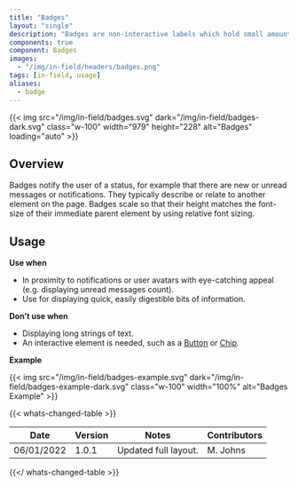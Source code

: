 ```yaml
---
title: "Badges"
layout: "single"
description: "Badges are non-interactive labels which hold small amounts of information."
components: true
component: Badges
images:
  - "/img/in-field/headers/badges.png"
tags: [in-field, usage]
aliases:
  - badge
---
```


{{< img src="/img/in-field/badges.svg" dark="/img/in-field/badges-dark.svg" class="w-100" width="979" height="228" alt="Badges" loading="auto" >}}

## Overview

Badges notify the user of a status, for example that there are new or unread messages or notifications. They typically describe or relate to another element on the page. Badges scale so that their height matches the font-size of their immediate parent element by using relative font sizing.

## Usage

**Use when**

- In proximity to notifications or user avatars with eye-catching appeal (e.g. displaying unread messages count).
- Use for displaying quick, easily digestible bits of information.

**Don’t use when**

- Displaying long strings of text.
- An interactive element is needed, such as a [Button](/components/in-field/buttons/) or [Chip](/components/in-field/chip/).

**Example**

{{< img src="/img/in-field/badges-example.svg" dark="/img/in-field/badges-example-dark.svg" class="w-100" width="100%" alt="Badges Example" >}}

{{< whats-changed-table >}}

| Date       | Version | Notes                | Contributors |
| ---------- | ------- | -------------------- | ------------ |
| 06/01/2022 | 1.0.1   | Updated full layout. | M. Johns     |

{{</ whats-changed-table >}}
